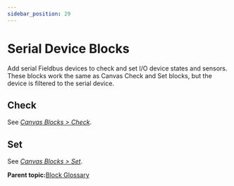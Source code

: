 ```yaml
---
sidebar_position: 29
---
```


# Serial Device Blocks

Add serial Fieldbus devices to check and set I/O device states and sensors. These blocks work the same as Canvas Check and Set blocks, but the device is filtered to the serial device.

## Check

See [*Canvas Blocks \> Check*](Canvas-Check.md).

## Set

See [*Canvas Blocks \> Set*](Canvas-Set.md).

**Parent topic:**[Block Glossary](../TaskCanvasBlockGlossary/BlockGlossaryOverview.md)

